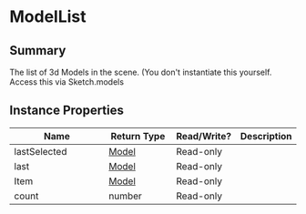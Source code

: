 
# ModelList

## Summary
The list of 3d Models in the scene. (You don't instantiate this yourself. Access this via Sketch.models 


## Instance Properties

<table>
<thead><tr><th width="225">Name</th><th width="160">Return Type</th><th width="80">Read/Write?</th><th>Description</th></tr></thead>
<tbody>
<tr><td>lastSelected</td><td><a href="model.md">Model</a></td><td>Read-only</td><td></td></tr>
<tr><td>last</td><td><a href="model.md">Model</a></td><td>Read-only</td><td></td></tr>
<tr><td>Item</td><td><a href="model.md">Model</a></td><td>Read-only</td><td></td></tr>
<tr><td>count</td><td>number</td><td>Read-only</td><td></td></tr>
</tbody></table>




